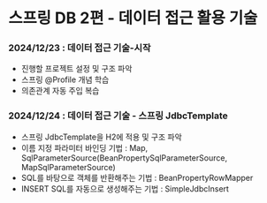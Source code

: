 # 스프링 DB 2편 - 데이터 접근 활용 기술

### 2024/12/23 : 데이터 접근 기술-시작 
- 진행할 프로젝트 설정 및 구조 파악
- 스프링 @Profile 개념 학습
- 의존관계 자동 주입 복습

### 2024/12/24 : 데이터 접근 기술 - 스프링 JdbcTemplate

- 스프링 JdbcTemplate을 H2에 적용 및 구조 파악 
- 이름 지정 파라미터 바인딩 기법 : Map, SqlParameterSource(BeanPropertySqlParameterSource, MapSqlParameterSource)
- SQL를 바탕으로 객체를 반환해주는 기법 : BeanPropertyRowMapper
- INSERT SQL를 자동으로 생성해주는 기법 : SimpleJdbcInsert
